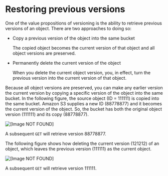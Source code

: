 # Restoring previous versions<a name="RestoringPreviousVersions"></a>

One of the value propositions of versioning is the ability to retrieve previous versions of an object\. There are two approaches to doing so:
+ Copy a previous version of the object into the same bucket

  The copied object becomes the current version of that object and all object versions are preserved\.
+ Permanently delete the current version of the object

  When you delete the current object version, you, in effect, turn the previous version into the current version of that object\.

Because all object versions are preserved, you can make any earlier version the current version by copying a specific version of the object into the same bucket\. In the following figure, the source object \(ID = 111111\) is copied into the same bucket\. Amazon S3 supplies a new ID \(88778877\) and it becomes the current version of the object\. So, the bucket has both the original object version \(111111\) and its copy \(88778877\)\. 

![\[Image NOT FOUND\]](http://docs.aws.amazon.com/AmazonS3/latest/dev/images/versioning_COPY2.png)

A subsequent `GET` will retrieve version 88778877\.

The following figure shows how deleting the current version \(121212\) of an object, which leaves the previous version \(111111\) as the current object\. 

![\[Image NOT FOUND\]](http://docs.aws.amazon.com/AmazonS3/latest/dev/images/versioning_COPY_delete2.png)

A subsequent `GET` will retrieve version 111111\.